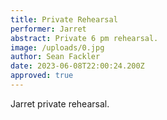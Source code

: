 ```yaml
---
title: Private Rehearsal
performer: Jarret
abstract: Private 6 pm rehearsal.
image: /uploads/0.jpg
author: Sean Fackler
date: 2023-06-08T22:00:24.200Z
approved: true
---
```

Jarret private rehearsal.